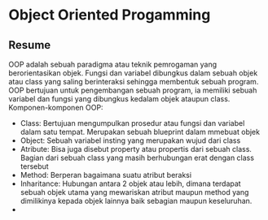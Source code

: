 # Object Oriented Progamming

## Resume
OOP adalah sebuah paradigma atau teknik pemrogaman yang berorientasikan objek. Fungsi dan variabel dibungkus dalam sebuah objek atau class yang saling berinteraksi sehingga membentuk sebuah program. OOP bertujuan untuk pengembangan sebuah program, ia memiliki sebuah variabel dan fungsi yang dibungkus kedalam objek ataupun class.
Komponen-komponen OOP:
- Class: Bertujuan mengumpulkan prosedur atau fungsi dan variabel dalam satu tempat. Merupakan sebuah blueprint dalam mmebuat objek
- Object: Sebuah variabel insting yang merupakan wujud dari class
- Atribute: Bisa juga disebut property atau propertis dari sebuah class. Bagian dari sebuah class yang masih berhubungan erat dengan class tersebut
- Method: Berperan bagaimana suatu atribut beraksi
- Inharitance: Hubungan antara 2 objek atau lebih, dimana terdapat sebuah objek utama yang mewariskan atribut maupun method yang dimilikinya kepada objek lainnya baik sebagian maupun keseluruhan.
-  
